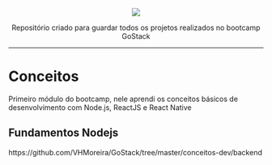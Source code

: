 <p align="center">
  <img src="https://camo.githubusercontent.com/8c13dc2618dbd7f76d1d574350b98fdee1335ce5/68747470733a2f2f726f636b6574736561742d63646e2e73332d73612d656173742d312e616d617a6f6e6177732e636f6d2f626f6f7463616d702d6865616465722e706e67">
</p>
<p align="center">
  Repositório criado para guardar todos os projetos realizados no bootcamp GoStack
</p>
<hr/>
<h1>Conceitos</h1>
Primeiro módulo do bootcamp, nele aprendi os conceitos básicos de desenvolvimento com Node.js, ReactJS e React Native
<h2>Fundamentos Nodejs</h2>
https://github.com/VHMoreira/GoStack/tree/master/conceitos-dev/backend
